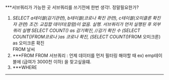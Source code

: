***서브쿼리가 가능한 곳
서브쿼리를 쓰기전에 한번 생각!.
정말필요한가?
1. ***SELECT
        a테이블(감기관련),
        b테이블(코로나 확진 관련),
        c테이블(오미클론 확진자 관련)
    조건: 교집합 데이터(칼럼)이 없음.
    실행. 서브쿼리가 먼저 실행된 후 외부쿼리 실행
        SELECT 
            COUNT(*) as 감기확진, //감기 확진 수
            (SELECT COUNT(*)FROM코로나 )as 코로나 확진,
            (SELECT COUNT(*)FROM 오미크론) as 오미크론 확진   
        FROM 날씨
2. ***FROM
    FROM 서브쿼리 :
    언제 데이터를 먼저 필터링 해야할 때
    ex) emp테이블에 (급여가 3000천 이하) 을 찾고싶을떄.
3. ***WHERE
---------------